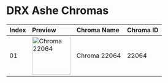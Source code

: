 # DRX Ashe Chromas

| Index | Preview | Chroma Name | Chroma ID |
|:---|:---|:---|:---|
| 01 | <img src='https://raw.communitydragon.org/latest/plugins/rcp-be-lol-game-data/global/default/v1/champion-chroma-images/22/22064.png' alt='Chroma 22064' width='100'> | Chroma 22064 | 22064 |
